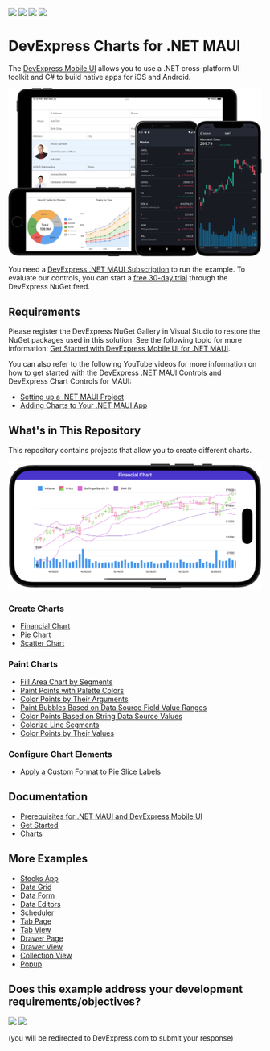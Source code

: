 <!-- default badges list -->
![](https://img.shields.io/endpoint?url=https://codecentral.devexpress.com/api/v1/VersionRange/381715410/23.1.3%2B)
[![](https://img.shields.io/badge/Open_in_DevExpress_Support_Center-FF7200?style=flat-square&logo=DevExpress&logoColor=white)](https://supportcenter.devexpress.com/ticket/details/T1020671)
[![](https://img.shields.io/badge/📖_How_to_use_DevExpress_Examples-e9f6fc?style=flat-square)](https://docs.devexpress.com/GeneralInformation/403183)
[![](https://img.shields.io/badge/💬_Leave_Feedback-feecdd?style=flat-square)](#does-this-example-address-your-development-requirementsobjectives)
<!-- default badges end -->
# DevExpress Charts for .NET MAUI

The [DevExpress Mobile UI](https://www.devexpress.com/maui/) allows you to use a .NET cross-platform UI toolkit and C# to build native apps for iOS and Android.

![DevExpress Mobile UI for .NET MAUI](./img/maui.png)

You need a [DevExpress .NET MAUI Subscription](https://www.devexpress.com/maui/) to run the example. To evaluate our controls, you can start a [free 30-day trial](https://docs.devexpress.com/MAUI/404024/get-started/register-nuget-gallery) through the DevExpress NuGet feed.

## Requirements

Please register the DevExpress NuGet Gallery in Visual Studio to restore the NuGet packages used in this solution. See the following topic for more information: [Get Started with DevExpress Mobile UI for .NET MAUI](https://docs.devexpress.com/MAUI/403249/get-started). 

You can also refer to the following YouTube videos for more information on how to get started with the DevExpress .NET MAUI Controls and DevExpress Chart Controls for MAUI: 

* [Setting up a .NET MAUI Project](https://www.youtube.com/watch?v=juJvl5UicIQ)
* [Adding Charts to Your .NET MAUI App](https://www.youtube.com/watch?v=uvcMy2WP0_M)

## What's in This Repository

This repository contains projects that allow you to create different charts.

![DevExpress Chart View for MAUI - Create an OHLC series](./CS/FinancialChart/financial-chart.png)

### Create Charts

* [Financial Chart](./CS/FinancialChart)
* [Pie Chart](./CS/PieChartGetStarted)
* [Scatter Chart](./CS/ScatterChartGetStarted)

### Paint Charts

* [Fill Area Chart by Segments](./CS/AreaSegmentColorizer)
* [Paint Points with Palette Colors](./CS/ColorEachPointColorizer)
* [Color Points by Their Arguments](./CS/CustomPointColorizer)
* [Paint Bubbles Based on Data Source Field Value Ranges](./CS/CustomValueRangeColorizer)
* [Color Points Based on String Data Source Values](./CS/IndexBasedCustomPointColorizer)
* [Colorize Line Segments](./CS/LineSegmentColorizer)
* [Color Points by Their Values](./CS/ValueRangeColorizer)

### Configure Chart Elements

* [Apply a Custom Format to Pie Slice Labels](./CS/SeriesLabelTextProvider)

## Documentation

* [Prerequisites for .NET MAUI and DevExpress Mobile UI](https://docs.devexpress.com/MAUI/404022/prerequisites)
* [Get Started](https://docs.devexpress.com/MAUI/403249/get-started/get-started)
* [Charts](https://docs.devexpress.com/MAUI/403300/charts/charts)


## More Examples

* [Stocks App](https://github.com/DevExpress-Examples/maui-stocks-mini)
* [Data Grid](https://github.com/DevExpress-Examples/maui-data-grid-get-started)
* [Data Form](https://github.com/DevExpress-Examples/maui-data-form-get-started)
* [Data Editors](https://github.com/DevExpress-Examples/maui-editors-get-started)
* [Scheduler](https://github.com/DevExpress-Examples/maui-scheduler-get-started)
* [Tab Page](https://github.com/DevExpress-Examples/maui-tab-page-get-started)
* [Tab View](https://github.com/DevExpress-Examples/maui-tab-view-get-started)
* [Drawer Page](https://github.com/DevExpress-Examples/maui-drawer-page-get-started)
* [Drawer View](https://github.com/DevExpress-Examples/maui-drawer-view-get-started)
* [Collection View](https://github.com/DevExpress-Examples/maui-collection-view-get-started)
* [Popup](https://github.com/DevExpress-Examples/maui-popup-get-started)
<!-- feedback -->
## Does this example address your development requirements/objectives?

[<img src="https://www.devexpress.com/support/examples/i/yes-button.svg"/>](https://www.devexpress.com/support/examples/survey.xml?utm_source=github&utm_campaign=maui-charts&~~~was_helpful=yes) [<img src="https://www.devexpress.com/support/examples/i/no-button.svg"/>](https://www.devexpress.com/support/examples/survey.xml?utm_source=github&utm_campaign=maui-charts&~~~was_helpful=no)

(you will be redirected to DevExpress.com to submit your response)
<!-- feedback end -->
